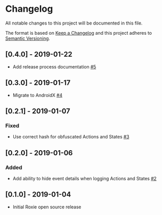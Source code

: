 # Changelog
All notable changes to this project will be documented in this file.

The format is based on [Keep a Changelog](http://keepachangelog.com/en/1.0.0/)
and this project adheres to [Semantic Versioning](http://semver.org/spec/v2.0.0.html).

## [0.4.0] - 2019-01-22
- Add release process documentation [#5](https://github.com/ww-tech/roxie/pull/5)

## [0.3.0] - 2019-01-17
- Migrate to AndroidX [#4](https://github.com/ww-tech/roxie/pull/4)

## [0.2.1] - 2019-01-07
### Fixed
- Use correct hash for obfuscated Actions and States [#3](https://github.com/ww-tech/roxie/pull/3)

## [0.2.0] - 2019-01-06
### Added
- Add ability to hide event details when logging Actions and States [#2](https://github.com/ww-tech/roxie/pull/2)

## [0.1.0] - 2019-01-04
- Initial Roxie open source release
